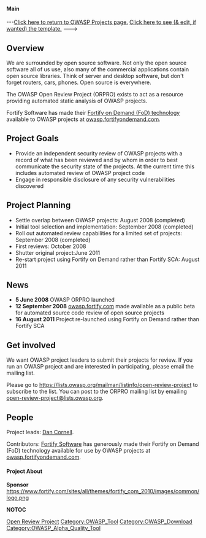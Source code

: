 #### Main

\---[Click here to return to OWASP Projects
page.](:Category:OWASP_Project "wikilink")
[Click here to see (& edit, if wanted) the
template.](:Project_Information:template_Open_Review_Project "wikilink")
---\>

## Overview

We are surrounded by open source software. Not only the open source
software all of us use, also many of the commercial applications contain
open source libraries. Think of server and desktop software, but don't
forget routers, cars, phones. Open source is everywhere.

The OWASP Open Review Project (ORPRO) exists to act as a resource
providing automated static analysis of OWASP projects.

Fortify Software has made their [Fortify on Demand (FoD)
technology](https://www.fortify.com/products/fortify-on-demand/index.html)
available to OWASP projects at
[owasp.fortifyondemand.com](http://owasp.fortifyondemand.com).

## Project Goals

  - Provide an independent security review of OWASP projects with a
    record of what has been reviewed and by whom in order to best
    communicate the security state of the projects. At the current time
    this includes automated review of OWASP project code
  - Engage in responsible disclosure of any security vulnerabilities
    discovered

## Project Planning

  - Settle overlap between OWASP projects: August 2008 (completed)
  - Initial tool selection and implementation: September 2008
    (completed)
  - Roll out automated review capabilities for a limited set of
    projects: September 2008 (completed)
  - First reviews: October 2008
  - Shutter original project:June 2011
  - Re-start project using Fortify on Demand rather than Fortify SCA:
    August 2011

## News

  - **5 June 2008** OWASP ORPRO launched
  - **12 September 2008** [owasp.fortify.com](http://owasp.fortify.com/)
    made available as a public beta for automated source code review of
    open source projects
  - **16 August 2011** Project re-launched using Fortify on Demand
    rather than Fortify SCA

## Get involved

We want OWASP project leaders to submit their projects for review. If
you run an OWASP project and are interested in participating, please
email the mailing list.

Please go to
<https://lists.owasp.org/mailman/listinfo/open-review-project> to
subscribe to the list. You can post to the ORPRO mailing list by
emailing <open-review-project@lists.owasp.org>.

## People

Project leads: [Dan Cornell](User:Dancornell "wikilink").

Contributors: [Fortify Software](http://www.fortify.com) has generously
made their Fortify on Demand (FoD) technology available for use by OWASP
projects at
[owasp.fortifyondemand.com](http://owasp.fortifyondemand.com/).

#### Project About

**Sponsor**
[<https://www.fortify.com/sites/all/themes/fortify_com_2010/images/common/logo.png>](https://www.fortify.com/)

__NOTOC__ <headertabs />

[Open Review Project](Category:OWASP_Project "wikilink")
[Category:OWASP_Tool](Category:OWASP_Tool "wikilink")
[Category:OWASP_Download](Category:OWASP_Download "wikilink")
[Category:OWASP_Alpha_Quality_Tool](Category:OWASP_Alpha_Quality_Tool "wikilink")